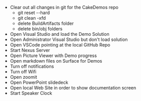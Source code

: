 * Clear out all changes in git for the CakeDemos repo
  * git reset --hard
  * git clean -xfd
  * delete BuildArtifacts folder
  * delete bin/obj folders
* Open Visual Studio and load the Demo Solution
* Open Administrator Visual Studio but don't load solution
* Open VSCode pointing at the local GitHub Repo
* Start Nexus Server
* Open Picture Viewer with Demo progress
* Open markdown files on Surface for Demos
* Turn off notifications
* Turn off Wifi
* Open zoomit
* Open PowerPoint slidedeck
* Open local Web Site in order to show documentation screen
* Start Speaker Clock